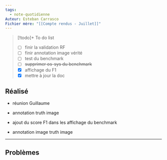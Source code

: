 ```yaml
---
tags:
  - note-quotidienne
Auteur: Esteban Carrasco
Fichier mère: "[[Compte rendus - Juillet]]"
---
```


> [!todo]+ To do list
> - [ ] finir la validation RF
> - [ ] finir annotation image vérité
> - [ ] test du benchmark
> - [ ] ~~supprimer os-sys du benchmark~~
> - [x] affichage du F1
> - [x] mettre à jour la doc


## Réalisé
- réunion Guillaume
- annotation truth image

- ajout du score F1 dans les affichage du benchmark
- annotation image truth image 

---
## Problèmes

